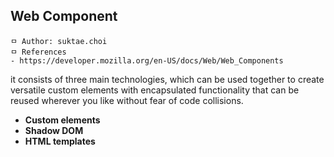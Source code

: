 ## Web Component

```
ㅁ Author: suktae.choi
ㅁ References
- https://developer.mozilla.org/en-US/docs/Web/Web_Components
```

it consists of three main technologies, which can be used together to create versatile custom elements with encapsulated functionality that can be reused wherever you like without fear of code collisions.

- **Custom elements**
- **Shadow DOM**
- **HTML templates**

